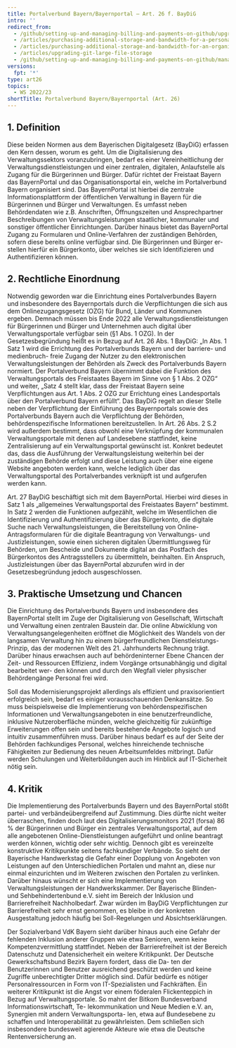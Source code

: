 ```yaml
---
title: Portalverbund Bayern/Bayernportal – Art. 26 f. BayDiG 
intro: ''
redirect_from:
  - /github/setting-up-and-managing-billing-and-payments-on-github/upgrading-git-large-file-storage
  - /articles/purchasing-additional-storage-and-bandwidth-for-a-personal-account/
  - /articles/purchasing-additional-storage-and-bandwidth-for-an-organization/
  - /articles/upgrading-git-large-file-storage
  - /github/setting-up-and-managing-billing-and-payments-on-github/managing-billing-for-git-large-file-storage/upgrading-git-large-file-storage
versions:
  fpt: '*'
type: art26
topics:
  - WS 2022/23
shortTitle: Portalverbund Bayern/Bayernportal (Art. 26)
---
```


## 1.	Definition

Diese beiden Normen aus dem Bayerischen Digitalgesetz (BayDiG) erfassen den Kern dessen, worum es geht. Um die Digitalisierung des Verwaltungssektors voranzubringen, bedarf es einer Vereinheitlichung der Verwaltungsdienstleistungen und einer zentralen, digitalen, Anlaufstelle als Zugang für die Bürgerinnen und Bürger. Dafür richtet der Freistaat Bayern das BayernPortal und das Organisationsportal ein, welche im Portalverbund Bayern organisiert sind. Das BayernPortal ist hierbei die zentrale Informationsplattform der öffentlichen Verwaltung in Bayern für die Bürgerinnen und Bürger und Verwaltungen. Es umfasst neben Behördendaten wie z.B. Anschriften, Öffnungszeiten und Ansprechpartner Beschreibungen von Verwaltungsleistungen staatlicher, kommunaler und sonstiger öffentlicher Einrichtungen. Darüber hinaus bietet das BayernPortal Zugang zu Formularen und Online-Verfahren der zuständigen Behörden, sofern diese bereits online verfügbar sind. Die Bürgerinnen und Bürger er- stellen hierfür ein Bürgerkonto, über welches sie sich Identifizieren und Authentifizieren können. 

## 2.	Rechtliche Einordnung

Notwendig geworden war die Einrichtung eines Portalverbundes Bayern und insbesondere des Bayernportals durch die Verpflichtungen die sich aus dem Onlinezugangsgesetz (OZG) für Bund, Länder und Kommunen ergeben. Demnach müssen bis Ende 2022 alle Verwaltungsdienstleistungen für Bürgerinnen und Bürger und Unternehmen auch digital über Verwaltungsportale verfügbar sein (§1 Abs. 1 OZG). 
In der Gesetzesbegründung heißt es in Bezug auf Art. 26 Abs. 1 BayDiG: „In Abs. 1 Satz 1 wird die Errichtung des Portalverbunds Bayern und der barriere- und medienbruch- freie Zugang der Nutzer zu den elektronischen Verwaltungsleistungen der Behörden als Zweck des Portalverbunds Bayern normiert. Der Portalverbund Bayern übernimmt dabei die Funktion des Verwaltungsportals des Freistaates Bayern im Sinne von § 1 Abs. 2 OZG“ und weiter, „Satz 4 stellt klar, dass der Freistaat Bayern seine Verpflichtungen aus Art. 1 Abs. 2 OZG zur Errichtung eines Landesportals über den Portalverbund Bayern erfüllt“. 
Das BayDiG regelt an dieser Stelle neben der Verpflichtung der Einführung des Bayernportals sowie des Portalverbunds Bayern auch die Verpflichtung der Behörden, behördenspezifische Informationen bereitzustellen.
In Art. 26 Abs. 2 S.2 wird außerdem bestimmt, dass obwohl eine Verknüpfung der kommunalen Verwaltungsportale mit denen auf Landesebene stattfindet, keine Zentralisierung auf ein Verwaltungsportal gewünscht ist. Konkret bedeutet das, dass die Ausführung der Verwaltungsleistung weiterhin bei der zuständigen Behörde erfolgt und diese Leistung auch über eine eigene Website angeboten werden kann, welche lediglich über das Verwaltungsportal des Portalverbandes verknüpft ist und aufgerufen werden kann.

Art. 27 BayDiG beschäftigt sich mit dem BayernPortal. Hierbei wird dieses in Satz 1 als „allgemeines Verwaltungsportal des Freistaates Bayern“ bestimmt. In Satz 2 werden die Funktionen aufgezählt, welche im Wesentlichen die Identifizierung und Authentifizierung über das Bürgerkonto, die digitale Suche nach Verwaltungsleistungen, die Bereitstellung von Online-Antragsformularen für die digitale Beantragung von Verwaltungs- und Justizleistungen, sowie einen sicheren digitalen Übermittlungsweg für Behörden, um Bescheide und Dokumente digital an das Postfach des Bürgerkontos des Antragsstellers zu übermitteln, beinhalten. Ein Anspruch, Justizleistungen über das BayernPortal abzurufen wird in der Gesetzesbegründung jedoch ausgeschlossen. 

## 3.	Praktische Umsetzung und Chancen

Die Einrichtung des Portalverbunds Bayern und insbesondere des BayernPortal stellt im Zuge der Digitalisierung von Gesellschaft, Wirtschaft und Verwaltung einen zentralen Baustein dar. Die online Abwicklung von Verwaltungsangelegenheiten eröffnet die Möglichkeit des Wandels von der langsamen Verwaltung hin zu einem bürgerfreundlichen Dienstleistungs-Prinzip, das der modernen Welt des 21. Jahrhunderts Rechnung trägt. Darüber hinaus erwachsen auch auf behördeninterner Ebene Chancen der Zeit- und Ressourcen Effizienz, indem Vorgänge ortsunabhängig und digital bearbeitet wer- den können und durch den Wegfall vieler physischer Behördengänge Personal frei wird. 

Soll das Modernisierungsprojekt allerdings als effizient und praxisorientiert erfolgreich sein, bedarf es einiger vorausschauenden Denkansätze. So muss beispielsweise die Implementierung von behördenspezifischen Informationen und Verwaltungsangeboten in eine benutzerfreundliche, inklusive Nutzeroberfläche münden, welche gleichzeitig für zukünftige Erweiterungen offen sein und bereits bestehende Angebote logisch und intuitiv zusammenführen muss. Darüber hinaus bedarf es auf der Seite der Behörden fachkundiges Personal, welches hinreichende technische Fähigkeiten zur Bedienung des neuen Arbeitsumfeldes mitbringt. Dafür werden Schulungen und Weiterbildungen auch im Hinblick auf IT-Sicherheit nötig sein. 

## 4.	Kritik

Die Implementierung des Portalverbunds Bayern und des BayernPortal stößt partei- und verbändeübergreifend auf Zustimmung. Dies dürfte nicht weiter überraschen, finden doch laut des Digitalisierungsmonitors 2021 (forsa) 86 % der Bürgerinnen und Bürger ein zentrales Verwaltungsportal, auf dem alle angebotenen Online-Dienstleistungen aufgeführt und online beantragt werden können, wichtig oder sehr wichtig. Dennoch gibt es vereinzelte konstruktive Kritikpunkte seitens fachkundiger Verbände. So sieht der Bayerische Handwerkstag die Gefahr einer Dopplung von Angeboten von Leistungen auf den Unterschiedlichen Portalen und mahnt an, diese nur einmal einzurichten und im Weiteren zwischen den Portalen zu verlinken. Darüber hinaus wünscht er sich eine Implementierung von Verwaltungsleistungen der Handwerkskammer. 
Der Bayerische Blinden- und Sehbehindertenbund e.V. sieht im Bereich der Inklusion und Barrierefreiheit Nachholbedarf. Zwar würden im BayDiG Verpflichtungen zur Barrierefreiheit sehr ernst genommen, es bleibe in der konkreten Ausgestaltung jedoch häufig bei Soll-Regelungen und Absichtserklärungen. 

Der Sozialverband VdK Bayern sieht darüber hinaus auch eine Gefahr der fehlenden Inklusion anderer Gruppen wie etwa Senioren, wenn keine Kompetenzvermittlung stattfindet. Neben der Barrierefreiheit ist der Bereich Datenschutz und Datensicherheit ein weitere Kritikpunkt. Der Deutsche Gewerkschaftsbund Bezirk Bayern fordert, dass die Da- ten der Benutzerinnen und Benutzer ausreichend geschützt werden und keine Zugriffe unberechtigter Dritter möglich sind. Dafür bedürfe es nötiger Personalressourcen in Form von IT-Spezialisten und Fachkräften. 
Ein weiterer Kritikpunkt ist die Angst vor einem föderalen Flickenteppich in Bezug auf Verwaltungsportale. So mahnt der Bitkom Bundesverband Informationswirtschaft, Te- lekommunikation und Neue Medien e.V. an, Synergien mit andern Verwaltungsporta- len, etwa auf Bundesebene zu schaffen und Interoperabilität zu gewährleisten. Dem schließen sich insbesondere bundesweit agierende Akteure wie etwa die Deutsche Rentenversicherung an. 
